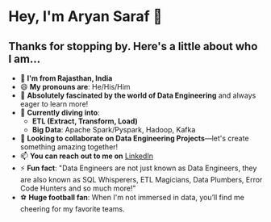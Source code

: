 # Hey, I'm Aryan Saraf 👋

## Thanks for stopping by. Here's a little about who I am...
  - 📌 **I'm from Rajasthan, India**
  - 😄 **My pronouns are**: He/His/Him
  - 👀 **Absolutely fascinated by the world of Data Engineering** and always eager to learn more!
  - 🌱 **Currently diving into**:
     - **ETL (Extract, Transform, Load)**
     - **Big Data**: Apache Spark/Pyspark, Hadoop, Kafka
  - 💞️ **Looking to collaborate on Data Engineering Projects**—let's create something amazing together!
  - 📫 **You can reach out to me on** [LinkedIn](https://www.linkedin.com/in/aryan-saraf-24627a296/)
  - ⚡ **Fun fact**: "Data Engineers are not just known as Data Engineers, they are also known as SQL Whisperers, ETL Magicians, Data Plumbers, Error Code Hunters and so much more!"
  - ⚽ **Huge football fan**: When I'm not immersed in data, you’ll find me cheering for my favorite teams.
